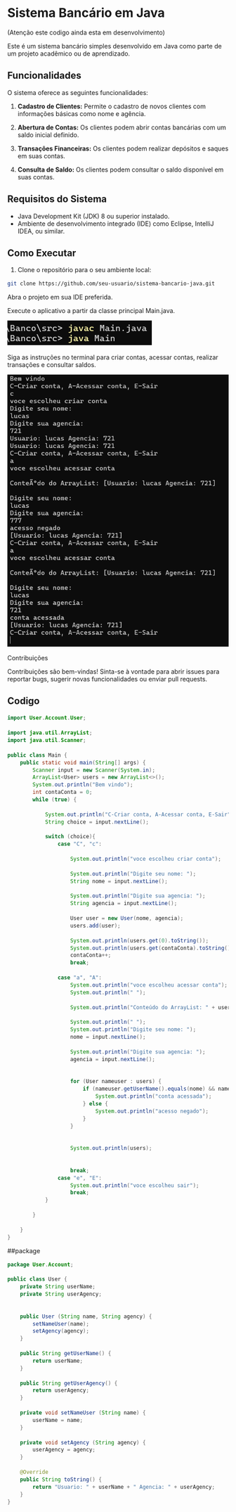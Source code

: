 # Sistema Bancário em Java

(Atenção este codigo ainda esta em desenvolvimento)

Este é um sistema bancário simples desenvolvido em Java como parte de um projeto acadêmico ou de aprendizado.

## Funcionalidades

O sistema oferece as seguintes funcionalidades:

1. **Cadastro de Clientes:** Permite o cadastro de novos clientes com informações básicas como nome e agência.
   
2. **Abertura de Contas:** Os clientes podem abrir contas bancárias com um saldo inicial definido.

3. **Transações Financeiras:** Os clientes podem realizar depósitos e saques em suas contas.

4. **Consulta de Saldo:** Os clientes podem consultar o saldo disponível em suas contas.

## Requisitos do Sistema

- Java Development Kit (JDK) 8 ou superior instalado.
- Ambiente de desenvolvimento integrado (IDE) como Eclipse, IntelliJ IDEA, ou similar.

## Como Executar

1. Clone o repositório para o seu ambiente local:

```bash
git clone https://github.com/seu-usuario/sistema-bancario-java.git
```

Abra o projeto em sua IDE preferida.

Execute o aplicativo a partir da classe principal Main.java.

![execução em terminal](Banco/terminal.png)


Siga as instruções no terminal para criar contas, acessar contas, realizar transações e consultar saldos.

![execução em terminal](Banco/exemplo.png)

Contribuições

Contribuições são bem-vindas! Sinta-se à vontade para abrir issues para reportar bugs, sugerir novas funcionalidades ou enviar pull requests.


## Codigo

```java
import User.Account.User;

import java.util.ArrayList;
import java.util.Scanner;

public class Main {
    public static void main(String[] args) {
        Scanner input = new Scanner(System.in);
        ArrayList<User> users = new ArrayList<>();
        System.out.println("Bem vindo");
        int contaConta = 0;
        while (true) {

            System.out.println("C-Criar conta, A-Acessar conta, E-Sair");
            String choice = input.nextLine();

            switch (choice){
                case "C", "c":

                    System.out.println("voce escolheu criar conta");

                    System.out.println("Digite seu nome: ");
                    String nome = input.nextLine();

                    System.out.println("Digite sua agencia: ");
                    String agencia = input.nextLine();

                    User user = new User(nome, agencia);
                    users.add(user);

                    System.out.println(users.get(0).toString());
                    System.out.println(users.get(contaConta).toString());
                    contaConta++;
                    break;

                case "a", "A":
                    System.out.println("voce escolheu acessar conta");
                    System.out.println(" ");

                    System.out.println("Conteúdo do ArrayList: " + users);

                    System.out.println(" ");
                    System.out.println("Digite seu nome: ");
                    nome = input.nextLine();

                    System.out.println("Digite sua agencia: ");
                    agencia = input.nextLine();


                    for (User nameuser : users) {
                        if (nameuser.getUserName().equals(nome) && nameuser.getUserAgency().equals(agencia)) {
                            System.out.println("conta acessada");
                        } else {
                            System.out.println("acesso negado");
                        }
                    }


                    System.out.println(users);


                    break;
                case "e", "E":
                    System.out.println("voce escolheu sair");
                    break;
            }

        }

    }
}
```

##package

```java
package User.Account;

public class User {
    private String userName;
    private String userAgency;


    public User (String name, String agency) {
        setNameUser(name);
        setAgency(agency);
    }

    public String getUserName() {
        return userName;
    }

    public String getUserAgency() {
        return userAgency;
    }

    private void setNameUser (String name) {
        userName = name;
    }

    private void setAgency (String agency) {
        userAgency = agency;
    }

    @Override
    public String toString() {
        return "Usuario: " + userName + " Agencia: " + userAgency;
    }
}
